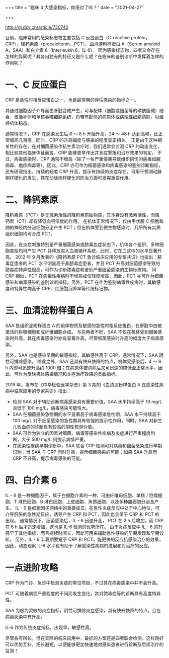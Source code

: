 +++
title = "临床 4 大感染指标，你用对了吗？"
date = "2021-04-27"

+++

http://gi.dxy.cn/article/730740

目前，临床常用的感染标志物主要包括 C 反应蛋白（C-reactive protein，CRP），降钙素原（procaicitonin，PCT），血清淀粉样蛋白 A（Serum amyloid A，SAA）和白介素 6（Interleukin 6，IL-6）。
同为感染标志物，四者又会存在怎样的异同呢？其各自独有的特征又是什么呢？在临床的鉴别诊断中发挥着怎样的作用呢？


# 一、C 反应蛋白

CRP 是急性时相反应蛋白之一，也是最常用的评估感染的指标之一。

其通过细胞因子介导而由肝脏合成产生，可与配体（细胞或细菌等的磷酰胆碱）结合，激活补体和单核吞噬细胞系统，将带有配体的病原体或病理性细胞清除，以维持机体稳态。

通常情况下，CRP 在感染发生后 6 ～ 8 h 开始升高，24 ～ 48 h 达到高峰，比正常值高几百倍；同时，CRP 的升高幅度与感染的程度呈正相关。
正是由于这种相关性的存在，在对细菌感染作抗生素治疗时，我们通常会监测 CRP 的动态变化，相比较其他临床体征而言，CRP 能够更早作出并发症警报和治疗效果的判定。 不过，病毒感染时，CRP 通常不增高（除了一些严重侵袭导致组织损伤的病毒如腺病毒、疱疹病毒等），因此，CRP 亦可作为细菌感染和病毒感染的鉴别诊断指标。 还有研究指出，持续的轻度 CRP 升高，提示有持续的炎症存在，可用于预测动脉粥样硬化的发生，其在动脉粥样硬化的防治方面可发挥重要作用。 

# 二、降钙素原

降钙素原（PCT）是无激素活性的降钙素前肽物质，其本身没有激素活性，而降钙素（CT）却有降低血钙浓度的作用。
在机体正常情况下，仅由甲状腺 C 细胞和肺的神经内分泌细胞分泌产生 PCT；但在机体受到微生物感染时，几乎所有实质组织细胞均可合成 PCT。

因此，在炎症刺激特别是严重细菌感染或脓毒血症状态下，机体各个组织、多种细胞类型均可产生 PCT 并释放进入血液循环系统，此时，它在血浆中的水平显著升高。 2012 年 9 月发表的《降钙素原 PCT 急诊临床应用的专家共识》也指出：脓毒症患者的 PCT 水平明显高于非脓毒症患者，并且  PCT 升高对细菌感染导致的脓毒症特异性很高，可作为诊断脓毒症和鉴别严重细菌感染的生物标志物。 同 CRP 相似，PCT 在病毒性疾病时不增高或仅轻度增高，因此，PCT 亦可作为细菌感染和病毒感染的鉴别诊断指标。另外，PCT 在作为鉴别病毒性疾病时，其敏感度和特异性均高于  CRP、红细胞沉降率等传统标记物。

# 三、血清淀粉样蛋白 A
SAA 是组织淀粉样蛋白 A 的前体物质及敏感的急性时相反应蛋白，在肝脏中由被激活的巨噬细胞和成纤维细胞合成。 与前两者不同，SAA 不仅在机体受到细菌感染时升高，其在病毒感染时亦有显著升高，尽管细菌感染时升高的幅度大于病毒感染。

另外，SAA 也是感染早期的敏感指标，其敏感性高于 CRP，通常情况下，SAA 阴性可排除感染。 除此之外，SAA 还具有快升快降的特点，机体受感染后，4 ～ 6 h 内即可迅速升高约 1000 倍；在病原体被清除后又可迅速的降低至正常水平，因此，可作为反映机体感染情况和炎症治疗效果的灵敏指标。

2019 年，发布在《中华检验医学杂志》第 3 期的《血清淀粉样蛋白 A 在感染性疾病中临床应用的专家共识》指出： 

- 检测 SAA 对于辅助诊断病毒感染具有重要价值，SAA 水平持续高于 10 mg/L 且低于 100 mg/L，病毒感染可能性大。
- SAA 在细菌感染急性期的水平显著高于病毒感染急性期，SAA 水平持续高于 100 mg/L 对于细菌感染的急性期具有较强的提示性作用，同时，SAA 对新生儿败血症的诊断具有较高的阴性预测价值。
- SAA 可作为独立的因素对细菌、病毒等感染性疾病及炎症进行严重程度判断，大于 500 mg/L 则提示病情严重。
- 在感染性疾病早期诊断中，SAA 联合 CRP 检测可对病毒和细菌感染进行早期识别：当 SAA 与 CRP 同时升高，提示细菌感染的可能；如果 SAA 升高而 CRP 不升高，提示病毒感染的可能。


# 四、白介素 6

IL - 6 是一种细胞因子，属于白细胞介素的一种，可由纤维母细胞、单核 / 巨噬细胞、T 淋巴细胞、B 淋巴细胞、上皮细胞、角质细胞、以及多种瘤细胞分泌及产生。
IL - 6 是细胞因子网络中的重要成员，在急性炎症反应中处于中心地位，可介导肝脏的急性期反应，诱导产生 CRP 和 PCT，因此也会早于 CRP 和 PCT 的出现。
通常情况下，细菌感染后，IL - 6 迅速升高， PCT 在 2 h 后增加，而 CRP 在 6 h 后才迅速增加，这也是 IL-6 检测的优势所在。
由于炎症反应中 IL - 6 的升高早于其他指标，而且持续时间长，因此可用来辅助急性感染的早期发现和早期诊断。
另外，IL - 6 半衰期要短于 CRP 和 PCT，能更快的反应抗感染治疗的效果，因此，动态观察 IL-6 水平也有助于了解感染性疾病的进展和对治疗的反应。


# 一点进阶攻略

CRP 作为门诊、急诊中检测炎症的常见项目，不过其在病毒感染中并不会升高。

PCT 可随着病程严重程度的不同而发生变化，其对脓毒症等的诊断具有高度特异性。

SAA 为极为灵敏的炎症指标，阴性可排除炎症感染，具有快升快降的特点，且在病毒感染中有升高。

IL-6 作为传统炎症指标，出现早，敏感性高。

尽管各有所长，但在实际的临床应用中，最好的方案还是四者联合检测，这样刚好可以优势互补，扬长避短，以便能够更加快速地对感染患者进行诊断及后续治疗的监测！